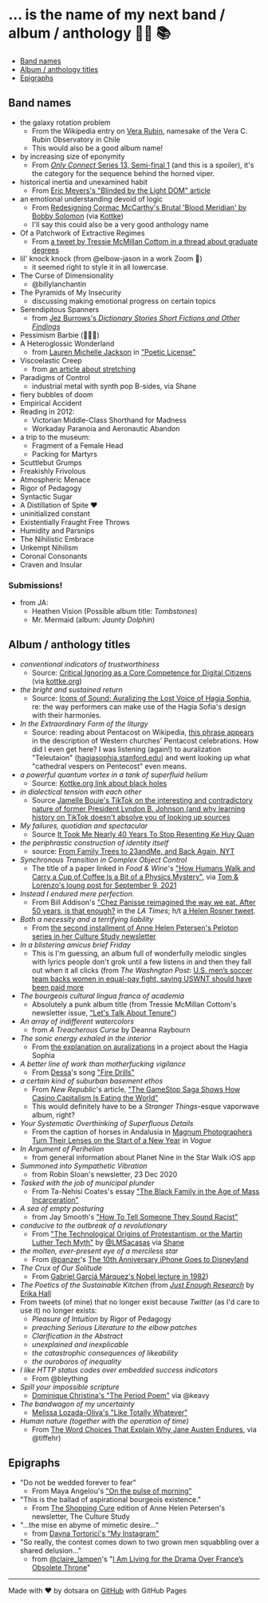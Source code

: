 # … is the name of my next band / album / anthology 🤘🏽 📚

* [Band names](#band-names)
* [Album / anthology titles](#album--anthology-titles)
* [Epigraphs](#epigraphs)

## Band names

* the galaxy rotation problem
   - From the Wikipedia entry on [Vera Rubin](https://en.wikipedia.org/wiki/Vera_Rubin), namesake of the Vera C. Rubin Observatory in Chile
   - This would also be a good album name!
* by increasing size of eponymity
   - From [_Only Connect_ Series 13, Semi-final 1](https://youtu.be/eP45h03_QYs?t=936) (and this is a spoiler), it's the category for the sequence behind the horned viper. 
* historical inertia and unexamined habit
   - From [Eric Meyers's "Blinded by the Light DOM" article](https://meyerweb.com/eric/thoughts/2023/11/01/blinded-by-the-light-dom/)
* an emotional understanding devoid of logic
   - From [Redesigning Cormac McCarthy's Brutal 'Blood Meridian' by Bobby Solomon](https://thefoxisblack.com/redesigning-cormac-mccarthys-brutal-blood-meridian/) (via [Kottke](https://kottke.org/24/01/0043873-redesigning-cormac-mccart))
   - I'll say this could also be a very good anthology name
* Of a Patchwork of Extractive Regimes 
   - From [a tweet by Tressie McMillan Cottom in a thread about graduate degrees](https://twitter.com/tressiemcphd/status/1413326273842122753)
* lil' knock knock (from @elbow-jason in a work Zoom 🤣)
   * it seemed right to style it in all lowercase.
* The Curse of Dimensionality 
   - @billylanchantin
* The Pyramids of My Insecurity 
   - discussing making emotional progress on certain topics
* Serendipitous Spanners
   - from [Jez Burrows's _Dictionary Stories Short Fictions and Other Findings_](http://www.dictionarystories.com/)
* Pessimism Barbie (🙋🏽‍♀️)
* A Heteroglossic Wonderland 
   - from [Lauren Michelle Jackson](http://laurjackson.com) in ["Poetic License"](http://reallifemag.com/poetic-license/)
* Viscoelastic Creep 
   - from [an article about stretching](https://www.elitefts.com/education/rehab-recovery/digging-deeper-stretching/)
* Paradigms of Control 
   - industrial metal with synth pop B-sides, via Shane
* fiery bubbles of doom 
* Empirical Accident
* Reading in 2012:
   * Victorian Middle-Class Shorthand for Madness
   * Workaday Paranoia and Aeronautic Abandon
* a trip to the museum:
   * Fragment of a Female Head
   * Packing for Martyrs
* Scuttlebut Grumps 
* Freakishly Frivolous
* Atmospheric Menace
* Rigor of Pedagogy
* Syntactic Sugar
* A Distillation of Spite ❤️
* uninitialized constant
* Existentially Fraught Free Throws
* Humidity and Parsnips
* The Nihilistic Embrace
* Unkempt Nihilism
* Coronal Consonants
* Craven and Insular 

### Submissions!

* from JA:
   * Heathen Vision (Possible album title: _Tombstones_)
   * Mr. Mermaid (album: _Jaunty Dolphin_)

## Album / anthology titles

* _conventional indicators of trustworthiness_
   - Source: [Critical Ignoring as a Core Competence for Digital Citizens](https://journals.sagepub.com/doi/10.1177/09637214221121570) (via [kottke.org](https://kottke.org/25/01/0046036-critical-ignoring-as-a-co))
* _the bright and sustained return_
   - Source: [Icons of Sound: Auralizing the Lost Voice of Hagia Sophia](https://www.journals.uchicago.edu/doi/full/10.1086/693439), re: the way performers can make use of the Hagia Sofia's design with their harmonies.
* _In the Extraordinary Form of the liturgy_
   - Source: reading about Pentacost on Wikipedia, [this phrase appears](https://en.wikipedia.org/wiki/Pentecost#Western_churches) in the description of Western churches' Pentacost celebrations. How did I even get here? I was listening (again!) to auralization "Teleutaion" ([hagiasophia.stanford.edu](https://hagiasophia.stanford.edu/)) and went looking up what "cathedral vespers on Pentecost" even means.
* _a powerful quantum vortex in a tank of superfluid helium_
   - Source: [Kottke.org link about black holes](https://kottke.org/24/01/0043800-black-holes-can-be-diffic)
* _in dialectical tension with each other_
   - Source [Jamelle Bouie's TikTok on the interesting and contradictory nature of former President Lyndon B. Johnson (and why learning history on TikTok doesn't absolve you of looking up sources](https://www.tiktok.com/@jamellebouie/video/7301314920107265323)
* _My failures, quotidian and spectacular_
   - Source [It Took Me Nearly 40 Years To Stop Resenting Ke Huy Quan](https://decider.com/2023/03/11/ke-huy-quan-walter-chaw/)
* _the periphrastic construction of identity itself_ 
   - source: [From Family Trees to 23andMe, and Back Again, NYT](https://www.nytimes.com/2022/03/29/books/review/maud-newton-ancestor-trouble.html?unlocked_article_code=AAAAAAAAAAAAAAAACEIPuomT1JKd6J17Vw1cRCfTTMQmqxCdw_PIxftm3iWka3DODmwTiO4SBIubvF3Ae6tueJw21imXAdlML6MoQrl7yORSJFBqUUy0uJyZkpAIZSUprIb5FkUH46XwZ5Fquzn7cjv-b-5l2Ly0ux_BaWPsC6KIhnU-dwxlqY9ic1v9xSQKlqnaELMh2dh0iPclB5suVi5AMHfRx4TgDRp4MdqHaxzOuEJhC6wCB2alzZPL4KkAcQ5SFVvHUHh0hG0_49lcM94WV73te19iIIGtxOVMVRE7aduhFJYzRIPLlrh1sr-rqhSEysG-wv9eB7witgMVZD3XnZ8dG_OtqNrz&smid=url-share)
* _Synchronous Transition in Complex Object Control_ 
   - The title of a paper linked in _Food & Wine_'s ["How Humans Walk and Carry a Cup of Coffee Is a Bit of a Physics Mystery"](https://www.foodandwine.com/news/coffee-walking-balance-physics), via [Tom & Lorenzo's loung post for September 9, 2021](https://tomandlorenzo.com/2021/09/t-lounge-for-september-9th-2021/)
* _Instead I endured mere perfection._ 
   - From Bill Addison's ["Chez Panisse reimagined the way we eat. After 50 years, is that enough?](https://www.latimes.com/food/story/2021-08-19/chez-panisse-50th-anniversary-alice-waters-bill-addison) in the _LA Times_; h/t [a Helen Rosner tweet](https://twitter.com/hels/status/1428770881405440007).
* _Both a necessity and a terrifying liability_
   - From [the second installment of Anne Helen Petersen's Peloton series in her Culture Study newsletter](https://annehelen.substack.com/p/the-parameters-of-peloton-celebrity)
* _In a blistering amicus brief Friday_ 
   - This is I'm guessing, an album full of wonderfully melodic singles with lyrics people don't grok until a few listens in and then they fall out when it all clicks (from _The Washngton Post_: [U.S. men’s soccer team backs women in equal-pay fight, saying USWNT should have been paid more](https://www.washingtonpost.com/sports/2021/07/30/usmnt-supports-uswnt-equal-pay/)
* _The bourgeois cultural lingua franca of academia_ 
   - Absolutely a punk album title (from Tressie McMillan Cottom's newsletter issue, ["Let's Talk About Tenure"](https://tressie.substack.com/p/lets-talk-about-tenure)) 
* _An array of indifferent watercolors_
   - from _A Treacherous Curse_ by Deanna Raybourn
* _The sonic energy exhaled in the interior_ 
   - From [the explanation on auralizations](https://hagiasophia.stanford.edu/) in a project about the Hagia Sophia
* _A better line of work than motherfucking vigilance_
   - From [Dessa](https://twitter.com/dessadarling)'s song ["Fire Drills"](https://dessa.bandcamp.com/track/fire-drills)
* _a certain kind of suburban basement ethos_ 
   - From _New Republic_'s article, ["The GameStop Saga Shows How Casino Capitalism Is Eating the World"](https://newrepublic.com/article/161082/gamestop-saga-shows-casino-capitalism-eating-world)
   - This would definitely have to be a _Stranger Things_-esque vaporwave album, right?
* _Your Systematic Overthinking of Superfluous Details_ 
   - From the caption of horses in Andalusia in [Magnum Photographers Turn Their Lenses on the Start of a New Year](https://www.vogue.com/article/magnum-photographer-portraits-2021) in _Vogue_
* _In Argument of Perihelion_
   - from general information about Planet Nine in the Star Walk iOS app
* _Summoned into Sympathetic Vibration_
   - from Robin Sloan's newsletter, 23 Dec 2020
* _Tasked with the job of municipal plunder_ 
   - From Ta-Nehisi Coates's essay ["The Black Family in the Age of Mass Incarceration"](https://www.theatlantic.com/magazine/archive/2015/10/the-black-family-in-the-age-of-mass-incarceration/403246/)
* _A sea of empty posturing_
   - from Jay Smooth's ["How To Tell Someone They Sound Racist"](https://www.youtube.com/watch?v=b0Ti-gkJiXc)
* _conducive to the outbreak of a revolutionary_ 
   - From ["The Technological Origins of Protestantism, or the Martin Luther Tech Myth"](https://thefrailestthing.com/2017/06/02/the-technological-origins-of-protestantism-or-the-martin-luther-tech-myth/) by [@LMSacasas](https://twitter.com/@LMSacasas) via [Shane](https://twitter.com/shaneorgn)
* _the molten, ever-present eye of a merciless star_
   - From [@panzer](https://twitter.com/panzer)'s [The 10th Anniversary iPhone Goes to Disneyland](https://techcrunch.com/2017/10/31/review-the-iphone-x-goes-to-disneyland/)
* _The Crux of Our Solitude_ 
   - From [Gabriel Garciá Márquez's Nobel lecture in 1982](https://www.nobelprize.org/nobel_prizes/literature/laureates/1982/marquez-lecture.html))
* _The Poetics of the Sustainable Kitchen_ (from [_Just Enough Research_](https://abookapart.com/products/just-enough-research) by [Erika Hall](https://twitter.com/mulegirl)
* From tweets (of mine) that no longer exist because _Twitter_ (as I'd care to use it) no longer exists:
   * _Pleasure of Intuition_ by Rigor of Pedagogy 
   * _preaching Serious Literature to the elbow patches_ 
   * _Clarification in the Abstract_ 
   * _unexplained and inexplicable_ 
   * _the catastrophic consequences of likeability_ 
   * _the ouroboros of inequality_ 
* _I like HTTP status codes over embedded success indicators_
   - From @bleything
* _Spill your impossible scripture_
   - [Dominique Christina's "The Period Poem"](https://www.youtube.com/watch?v=4vu2BsePvoI) via @keavy
* _The bandwagon of my uncertainty_ 
   - [Melissa Lozada-Oliva's "Like Totally Whatever"](https://www.youtube.com/watch?v=me4_QwmaNoQ)
* _Human nature (together with the operation of time)_
   - From [The Word Choices That Explain Why Jane Austen Endures](https://www.nytimes.com/2017/07/06/upshot/the-word-choices-that-explain-why-jane-austen-endures.html), via @tiffehr)

## Epigraphs

* "Do not be wedded forever to fear"
   - From Maya Angelou's ["On the pulse of morning"](https://poets.org/poem/pulse-morning)
* "This is the ballad of aspirational bourgeois existence." 
   - From [The Shopping Cure](https://annehelen.substack.com/p/the-shopping-cure) edition of Anne Helen Petersen's newsletter, The Culture Study
* "…the mise en abyme of mimetic desire…"
   - from [Dayna Tortorici's "My Instagram"](https://nplusonemag.com/issue-36/essays/my-instagram/)
* "So really, the contest comes down to two grown men squabbling over a shared delusion…"
   - from [@claire_lampen](https://twitter.com/claire_lampen)'s "[I Am Living for the Drama Over France’s Obsolete Throne](https://www.thecut.com/2019/01/henri-dorleans-dies-spat-over-french-throne-lives-on.html)"


-----
Made with ❤️ by dotsara on [GitHub](https://github.com/dotsara/is-the-name/) with GitHub Pages

